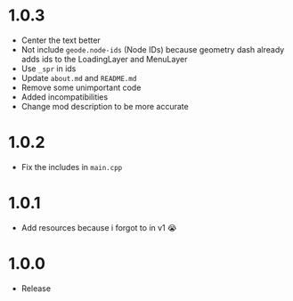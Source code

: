 # 1.0.3
- Center the text better
- Not include `geode.node-ids` (Node IDs) because geometry dash already adds ids to the LoadingLayer and MenuLayer
- Use `_spr` in ids
- Update `about.md` and `README.md`
- Remove some unimportant code
- Added incompatibilities
- Change mod description to be more accurate

# 1.0.2
- Fix the includes in `main.cpp`

# 1.0.1
- Add resources because i forgot to in v1 :sob:

# 1.0.0
- Release
